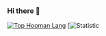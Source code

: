 ### Hi there 👋

[![Top Hooman Lang](https://github-readme-stats.vercel.app/api/top-langs/?username=anuraghazra)](https://github.com/igun997)
[![Statistic](https://github-readme-stats.vercel.app/api?username=anuraghazra&count_private=true)

